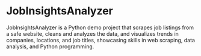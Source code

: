 # JobInsightsAnalyzer
JobInsightsAnalyzer is a Python demo project that scrapes job listings from a safe website, cleans and analyzes the data, and visualizes trends in companies, locations, and job titles, showcasing skills in web scraping, data analysis, and Python programming.
